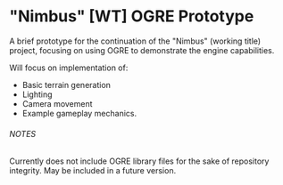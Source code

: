 "Nimbus" [WT] OGRE Prototype
============================

A brief prototype for the continuation of the "Nimbus" (working title) project, focusing on using OGRE to demonstrate the engine capabilities.

Will focus on implementation of:
 * Basic terrain generation
 * Lighting
 * Camera movement
 * Example gameplay mechanics.

###### NOTES
Currently does not include OGRE library files for the sake of repository integrity. May be included in a future version.
